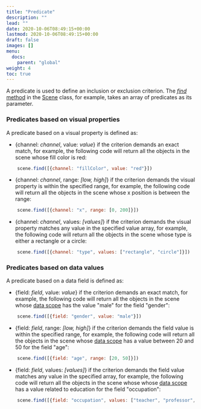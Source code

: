```yaml
---
title: "Predicate"
description: ""
lead: ""
date: 2020-10-06T08:49:15+00:00
lastmod: 2020-10-06T08:49:15+00:00
draft: false
images: []
menu: 
  docs:
    parent: "global"
weight: 4
toc: true
---
```


A predicate is used to define an inclusion or exclusion criterion. The [_find_ method](../../group/scene/#methods-manage-items) in the [Scene](../../group/scene/) class, for example, takes an array of predicates as its parameter. 

### Predicates based on visual properties
A predicate based on a visual property is defined as:

- {channel: _channel_, value: _value_} if the criterion demands an exact match, for example, the following code will return all the objects in the scene whose fill color is red:

```js
    scene.find([{channel: "fillColor", value: "red"}])
```

- {channel: _channel_, range: _[low, high]_} if the criterion demands the visual property is within the specified range, for example, the following code will return all the objects in the scene whose x position is between the range:
  
```js
    scene.find([{channel: "x", range: [0, 200]}])
```

- {channel: _channel_, values: _[values]_} if the criterion demands the visual property matches any value in the specified value array, for example, the following code will return all the objects in the scene whose type is either a rectangle or a circle:

```js
    scene.find([{channel: "type", values: ["rectangle", "circle"]}])
```

### Predicates based on data values
A predicate based on a data field is defined as:

- {field: _field_, value: _value_} if the criterion demands an exact match, for example, the following code will return all the objects in the scene whose [data scope](../../data/datascope/) has the value "male" for the field "gender":

```js
    scene.find([{field: "gender", value: "male"}])
```

- {field: _field_, range: _[low, high]_} if the criterion demands the field value is within the specified range, for example, the following code will return all the objects in the scene whose [data scope](../../data/datascope/) has a value between 20 and 50 for the field "age":

```js
    scene.find([{field: "age", range: [20, 50]}])
```

- {field: _field_, values: _[values]_} if the criterion demands the field value matches any value in the specified array, for example, the following code will return all the objects in the scene whose whose [data scope](../../data/datascope/) has a value related to education for the field "occupation":

```js
    scene.find([{field: "occupation", values: ["teacher", "professor", "lecturer"]}])
```
